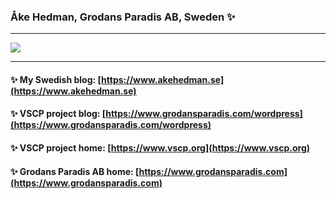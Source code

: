 ### Åke Hedman, Grodans Paradis AB, Sweden ✨

<!--
**grodansparadis/grodansparadis** is a ✨ _special_ ✨ repository because its `README.md` (this file) appears on your GitHub profile.

Here are some ideas to get you started:

- 🔭 I’m currently working on ...
- 🌱 I’m currently learning ...
- 👯 I’m looking to collaborate on ...
- 🤔 I’m looking for help with ...
- 💬 Ask me about ...
- 📫 How to reach me: ...
- 😄 Pronouns: ...
- ⚡ Fun fact: ...
-->

-----

<img align="center" src="https://github-readme-stats.vercel.app/api?username=grodansparadis&count_private=true&show_icons=true&layout=compact" />

----


#### ✨ My Swedish blog: [https://www.akehedman.se](https://www.akehedman.se)

#### ✨ VSCP project blog: [https://www.grodansparadis.com/wordpress](https://www.grodansparadis.com/wordpress)

#### ✨ VSCP project home: [https://www.vscp.org](https://www.vscp.org)

#### ✨ Grodans Paradis AB home: [https://www.grodansparadis.com](https://www.grodansparadis.com)

